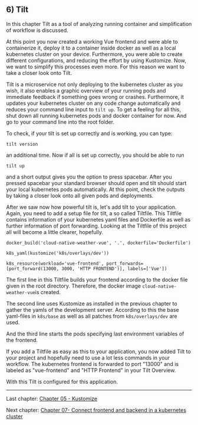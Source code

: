 ## 6) Tilt

In this chapter Tilt as a tool of analyzing running container and simplification of workflow is discussed.

At this point you now created a working Vue frontend and were able to containerize it, deploy it to a container
inside docker as well as a local kubernetes cluster on your device. Furthermore, you were able to create different configurations,
and reducing the effort by using Kustomize. Now, we want to simplify this processes even more. For this reason we want
to take a closer look onto Tilt.

Tilt is a microservice not only deploying to the kubernetes cluster as you wish, it also enables a graphic overview of
your running pods and immediate feedback if something goes wrong or crashes. Furthermore, it updates your kubernetes cluster
on any code change automatically and reduces your command line input to `tilt up`. To get a feeling for all this,
shut down all running kubernetes pods and docker container for now. And go to your command line into the
root folder.

To check, if your tilt is set up correctly and is working, you can type:

```
tilt version
```

an additional time. Now if all is set up correctly, you should be able to run

```
tilt up
``` 

and a short output gives you the option to press spacebar. After you pressed spacebar your standard browser should open
and tilt should start your local kubernetes pods automatically. At this point, check the outputs by taking a closer look
onto all given pods and deployments.

After we saw now how powerful tilt is, let's add tilt to your application. Again, you need to add a setup file for tilt,
a so called Tiltfile. This Tiltfile contains information of your kubernetes yaml files and Dockerfile as well as further
information of port forwarding. Looking at the Tiltfile of this project all will become a little clearer, hopefully.

```
docker_build('cloud-native-weather-vue', '.', dockerfile='Dockerfile')

k8s_yaml(kustomize('k8s/overlays/dev'))

k8s_resource(workload='vue-frontend', port_forwards=[port_forward(13000, 3000, 'HTTP FRONTEND')], labels=['Vue'])

```
The first line in this Tiltfile builds your frontend according to the docker file given in the root directory. Therefore,
the docker image `cloud-native-weather-vue`is created.

The second line uses Kustomize as installed in the previous chapter to gather the yamls of the development server.
According to this the base yaml-files in `k8s/base` as well as all patches from `k8s/overlays/dev` are used.

And the third line starts the pods specifying last environment variables of the frontend.

If you add a Tiltfile as easy as this to your application, you now added Tilt to your project and hopefully need to use
a lot less commands in your workflow. The kubernetes frontend is forwarded to port "13000" and is labeled as "vue-frontend" and
"HTTP Frontend" in your Tilt Overview.

With this Tilt is configured for this application.

---
Last chapter: [Chapter 05 - Kustomize](chapter-5.md)

Next chapter: [Chapter 07- Connect frontend and backend in a kubernetes cluster](chapter-7.md)